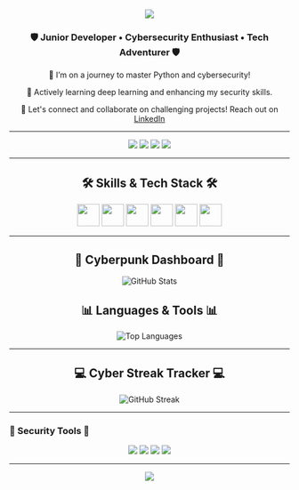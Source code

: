 <h1 align="center">
    <img src="https://readme-typing-svg.herokuapp.com/?font=Righteous&size=35&center=true&vCenter=true&width=500&height=70&duration=4000&lines=Selman+Vural;Cybersecurity+and+Python+Developer;Welcome+to+my+Cyber+Hub" />
</h1>

<h3 align="center">🛡️ Junior Developer • Cybersecurity Enthusiast • Tech Adventurer 🛡️</h3>

<div align="center">
 
 🔭 I’m on a journey to master Python and cybersecurity!
 
 🌱 Actively learning deep learning and enhancing my security skills.

 💬 Let's connect and collaborate on challenging projects! Reach out on [LinkedIn](https://www.linkedin.com/in/selman-vural/)
 
</div>

---

<div align="center">
    <img src="https://img.shields.io/badge/Hacker%20Rank-2EC866?style=for-the-badge&logo=hackerrank&logoColor=white"/>
    <img src="https://img.shields.io/badge/GitHub%20-%2312100E.svg?&style=for-the-badge&logo=GitHub&logoColor=white"/>
    <img src="https://img.shields.io/badge/LinkedIn-0077B5?style=for-the-badge&logo=linkedin&logoColor=white"/>
    <img src="https://img.shields.io/badge/Stack%20Overflow-F58025?style=for-the-badge&logo=stackoverflow&logoColor=white"/>
</div>

---

<h2 align="center">🛠️ Skills & Tech Stack 🛠️</h2>
<div align="center">
 <p> 
    <img src="https://cdn.jsdelivr.net/gh/devicons/devicon/icons/python/python-original.svg" width="40" height="40" />
    <img src="https://cdn.jsdelivr.net/gh/devicons/devicon/icons/c/c-original.svg" width="40" height="40" />
    <img src="https://cdn.jsdelivr.net/gh/devicons/devicon/icons/linux/linux-original.svg" width="40" height="40" />
    <img src="https://cdn.jsdelivr.net/gh/devicons/devicon/icons/unity/unity-original.svg" width="40" height="40" />
    <img src="https://cdn.jsdelivr.net/gh/devicons/devicon/icons/blender/blender-original.svg" width="40" height="40" />
    <img src="https://cdn.jsdelivr.net/gh/devicons/devicon/icons/photoshop/photoshop-line.svg" width="40" height="40" />
 </p>
</div>

---

<h2 align="center">🚀 Cyberpunk Dashboard 🚀</h2>
<div align="center">
  <img src="https://github-readme-stats.vercel.app/api?username=s3loc&show_icons=true&theme=tokyonight&bg_color=000000&icon_color=58A6FF&title_color=F1E05A&text_color=9A9A9A" alt="GitHub Stats" />
</div>

<h2 align="center">📊 Languages & Tools 📊</h2>
<p align="center">
  <img src="https://github-readme-stats.vercel.app/api/top-langs/?username=s3loc&layout=compact&theme=tokyonight&bg_color=000000&text_color=9A9A9A&title_color=F1E05A&icon_color=58A6FF" alt="Top Languages" />
</p>

---

<h2 align="center">💻 Cyber Streak Tracker 💻</h2>
<div align="center">
  <img src="https://github-readme-streak-stats.herokuapp.com/?user=s3loc&theme=tokyonight&hide_border=true&background=000000&fire=F1E05A&sideLabels=58A6FF" alt="GitHub Streak" />
</div>

---

### 🧩 Security Tools 🧩
<div align="center">
    <p> <img src="https://img.shields.io/badge/Nmap-005571?style=for-the-badge&logo=nmap&logoColor=white" />
        <img src="https://img.shields.io/badge/Metasploit-2E9FFF?style=for-the-badge&logo=metasploit&logoColor=white" />
        <img src="https://img.shields.io/badge/Wireshark-1679A7?style=for-the-badge&logo=wireshark&logoColor=white" />
        <img src="https://img.shields.io/badge/Burpsuite-FF5733?style=for-the-badge&logo=burpsuite&logoColor=white" />
    </p>
</div>

---

<div align="center">
    <img src="https://readme-typing-svg.herokuapp.com?font=Fira+Code&color=0ff2ff&size=22&duration=4000&center=true&width=400&lines=Code+like+it's+cyberpunk+2077;Stay+curious%2C+stay+secure+%F0%9F%94%92" />
</div>
